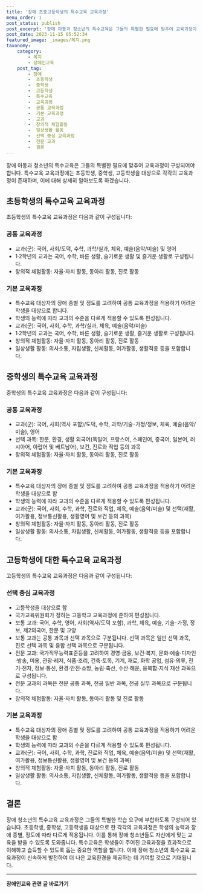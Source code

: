 ```yaml
---
title: '장애 초중고등학생의 특수교육 교육과정'
menu_order: 1
post_status: publish
post_excerpt: '장애 아동과 청소년의 특수교육은 그들의 특별한 필요에 맞추어 교육과정이 구성되어야 합니다. 특수교육 교육과정에는 초등학생, 중학생, 고등학생을 대상으로 각각의 교육과정이 존재하며, 이에 대해 상세히 알아보도록 하겠습니다.'
post_date: 2023-11-15 05:52:34
featured_image: _images/복지.png
taxonomy:
    category:
        - 복지
        - 장애인교육
    post_tag:
        - 장애
        -  초등학생
        -  중학생
        -  고등학생
        -  특수교육
        -  교육과정
        -  공통 교육과정
        -  기본 교육과정
        -  교과
        -  창의적 체험활동
        -  일상생활 활동
        -  선택 중심 교육과정
        -  전문 교과
        -  결론
---
```



장애 아동과 청소년의 특수교육은 그들의 특별한 필요에 맞추어 교육과정이 구성되어야 합니다. 특수교육 교육과정에는 초등학생, 중학생, 고등학생을 대상으로 각각의 교육과정이 존재하며, 이에 대해 상세히 알아보도록 하겠습니다.

## 초등학생의 특수교육 교육과정

초등학생의 특수교육 교육과정은 다음과 같이 구성됩니다:

### 공통 교육과정

- 교과(군): 국어, 사회/도덕, 수학, 과학/실과, 체육, 예술(음악/미술) 및 영어
- 1·2학년의 교과는 국어, 수학, 바른 생활, 슬기로운 생활 및 즐거운 생활로 구성됩니다.
- 창의적 체험활동: 자율⋅자치 활동, 동아리 활동, 진로 활동

### 기본 교육과정

- 특수교육 대상자의 장애 종별 및 정도를 고려하여 공통 교육과정을 적용하기 어려운 학생을 대상으로 합니다.
- 학생의 능력에 따라 교과의 수준을 다르게 적용할 수 있도록 편성됩니다.
- 교과(군): 국어, 사회, 수학, 과학/실과, 체육, 예술(음악/미술)
- 1·2학년의 교과는 국어, 수학, 바른 생활, 슬기로운 생활, 즐거운 생활로 구성됩니다.
- 창의적 체험활동: 자율⋅자치 활동, 동아리 활동, 진로 활동
- 일상생활 활동: 의사소통, 자립생활, 신체활동, 여가활동, 생활적응 등을 포함합니다.

## 중학생의 특수교육 교육과정

중학생의 특수교육 교육과정은 다음과 같이 구성됩니다:

### 공통 교육과정

- 교과(군): 국어, 사회(역사 포함)/도덕, 수학, 과학/기술･가정/정보, 체육, 예술(음악/미술), 영어
- 선택 과목: 한문, 환경, 생활 외국어(독일어, 프랑스어, 스페인어, 중국어, 일본어, 러시아어, 아랍어 및 베트남어), 보건, 진로와 직업 등의 과목
- 창의적 체험활동: 자율⋅자치 활동, 동아리 활동, 진로 활동

### 기본 교육과정

- 특수교육 대상자의 장애 종별 및 정도를 고려하여 공통 교육과정을 적용하기 어려운 학생을 대상으로 함
- 학생의 능력에 따라 교과의 수준을 다르게 적용할 수 있도록 편성됩니다.
- 교과(군): 국어, 사회, 수학, 과학, 진로와 직업, 체육, 예술(음악/미술) 및 선택(재활, 여가활용, 정보통신활용, 생활영어 및 보건 등의 과목)
- 창의적 체험활동: 자율⋅자치 활동, 동아리 활동, 진로 활동
- 일상생활 활동: 의사소통, 자립생활, 신체활동, 여가활동, 생활적응 등을 포함합니다.

## 고등학생에 대한 특수교육 교육과정

고등학생의 특수교육 교육과정은 다음과 같이 구성됩니다:

### 선택 중심 교육과정

- 고등학생을 대상으로 함
- 국가교육위원회가 정하는 고등학교 교육과정에 준하여 편성됩니다.
- 보통 교과: 국어, 수학, 영어, 사회(역사/도덕 포함), 과학, 체육, 예술, 기술･가정, 정보, 제2외국어, 한문 및 교양
- 보통 교과는 공통 과목과 선택 과목으로 구분됩니다. 선택 과목은 일반 선택 과목, 진로 선택 과목 및 융합 선택 과목으로 구분됩니다.
- 전문 교과: 국가직무능력표준등을 고려하여 경영⋅금융, 보건⋅복지, 문화⋅예술⋅디자인⋅방송, 미용, 관광⋅레저, 식품⋅조리, 건축⋅토목, 기계, 재료, 화학 공업, 섬유⋅의류, 전기⋅전자, 정보⋅통신, 환경⋅안전⋅소방, 농림⋅축산, 수산⋅해운, 융복합⋅지식 재산 과목으로 구성됩니다.
- 전문 교과의 과목은 전문 공통 과목, 전공 일반 과목, 전공 실무 과목으로 구분됩니다.
- 창의적 체험활동: 자율⋅자치 활동, 동아리 활동 및 진로 활동

### 기본 교육과정

- 특수교육 대상자의 장애 종별 및 정도를 고려하여 공통 교육과정을 적용하기 어려운 학생을 대상으로 함
- 학생의 능력에 따라 교과의 수준을 다르게 적용할 수 있도록 편성됩니다.
- 교과(군): 국어, 사회, 수학, 과학, 진로와 직업, 체육, 예술(음악/미술) 및 선택(재활, 여가활용, 정보통신활용, 생활영어 및 보건 등의 과목)
- 창의적 체험활동: 자율⋅자치 활동, 동아리 활동, 진로 활동
- 일상생활 활동: 의사소통, 자립생활, 신체활동, 여가활동, 생활적응 등을 포함합니다.

## 결론

장애 청소년의 특수교육 교육과정은 그들의 특별한 학습 요구에 부합하도록 구성되어 있습니다. 초등학생, 중학생, 고등학생을 대상으로 한 각각의 교육과정은 학생의 능력과 장애 종별, 정도에 따라 다르게 적용됩니다. 이를 통해 장애 청소년들도 자신에게 맞는 교육을 받을 수 있도록 도와줍니다. 특수교육은 학생들이 주어진 교육과정을 효과적으로 이해하고 습득할 수 있도록 돕는 중요한 역할을 합니다. 이에 장애 청소년의 특수교육 교육과정이 신속하게 발전하여 더 나은 교육환경을 제공하는 데 기여할 것으로 기대됩니다.
<!-- wp:separator -->
<hr class="wp-block-separator has-alpha-channel-opacity"/>
<!-- /wp:separator -->

<!-- wp:group {"backgroundColor":"base","layout":{"type":"constrained"}} -->
<div class="wp-block-group has-base-background-color has-background"><!-- wp:paragraph {"align":"center","fontSize":"medium"} -->
<p class="has-text-align-center has-large-font-size"><strong>장애인교육 관련 글 바로가기</strong></p>
<!-- /wp:paragraph -->


<!-- wp:latest-posts
{"categories":[{"id":23150,"count":19,"description":"","link":"https://uknowlaw.com/category/%ec%9e%a5%ec%95%a0%ec%9d%b8%ea%b5%90%ec%9c%a1/","name":"장애인교육","slug":"장애인교육","taxonomy":"category","parent":0,"meta":[],"_links":{"self":[{"href":"https://uknowlaw.com/wp-json/wp/v2/categories/23150"}],"collection":[{"href":"https://uknowlaw.com/wp-json/wp/v2/categories"}],"about":[{"href":"https://uknowlaw.com/wp-json/wp/v2/taxonomies/category"}],"wp:post_type":[{"href":"https://uknowlaw.com/wp-json/wp/v2/posts?categories=23150"}],"curies":[{"name":"wp","href":"https://api.w.org/{rel}","templated":true}]}}],"postsToShow":100,"excerptLength":28,"postLayout":"grid","columns":2,"featuredImageAlign":"left","featuredImageSizeSlug":"large","fontSize":"small"} /--></div>
<!-- /wp:group -->